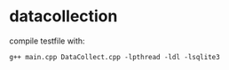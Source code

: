 datacollection
==============
compile testfile with:

    g++ main.cpp DataCollect.cpp -lpthread -ldl -lsqlite3
